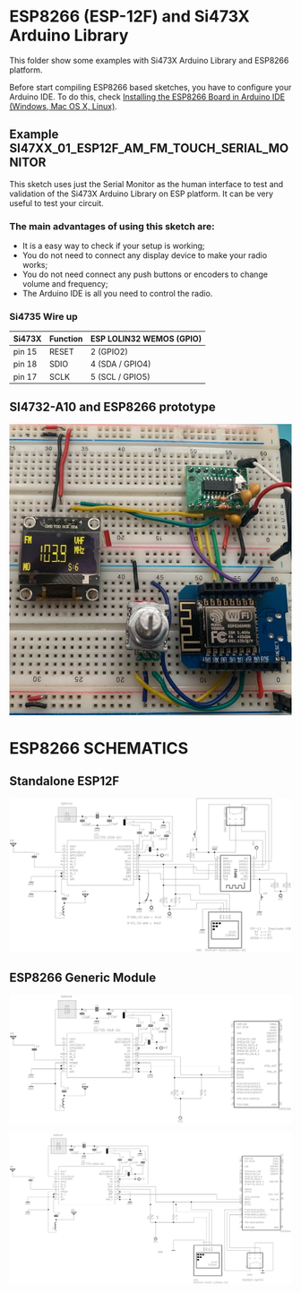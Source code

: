 # ESP8266 (ESP-12F) and Si473X Arduino Library

This folder show some examples with Si473X Arduino Library  and ESP8266 platform.

Before start compiling ESP8266 based sketches, you have to configure your Arduino IDE. 
To do this, check [Installing the ESP8266 Board in Arduino IDE (Windows, Mac OS X, Linux)](https://randomnerdtutorials.com/how-to-install-esp8266-board-arduino-ide/).


## Example SI47XX_01_ESP12F_AM_FM_TOUCH_SERIAL_MONITOR

This sketch uses just the Serial Monitor as the human interface to test and validation of the Si473X Arduino Library on ESP platform. It can be very useful to test your circuit. 

### The main advantages of using this sketch are: 

* It is a easy way to check if your setup is working;
* You do not need to connect any display device to make your radio works;
* You do not need connect any push buttons or encoders to change volume and frequency;
* The Arduino IDE is all you need to control the radio.  


### Si4735 Wire up


| Si473X    | Function              |ESP LOLIN32 WEMOS (GPIO) |
|-----------| ----------------------|-------------------------|
| pin 15    |   RESET               |   2 (GPIO2)           |  
| pin 18    |   SDIO                |   4 (SDA / GPIO4)     |
| pin 17    |   SCLK                |   5 (SCL / GPIO5)     |



## SI4732-A10 and ESP8266 prototype 


![ESP8266 prototype](../../extras/images/si4732_esp8266_prototype.jpg)


# ESP8266 SCHEMATICS 

## Standalone ESP12F

![ESP8266_12_F Basic schematic](../../extras/images/schematic_esp8266_12_f.png)


## ESP8266 Generic Module


![ESP8266 Basic schematic](../../extras/images/schematic_esp8266_basic.png)


![ESP32 Basic schematic](../../extras/images/schematic_esp8266_oled_SI47XX_02_ALL_IN_ONE.png)

